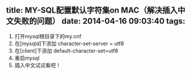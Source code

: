 title: MY-SQL配置默认字符集on MAC（解决插入中文失败的问题）
date: 2014-04-16 09:03:40
tags:
---
1. 打开mysql根目录下的my.cnf
2. 在[mysqld]下添加 character-set-server = utf8 
3. 在[client]下添加 default-character-set=utf8
4. 重启mysql
5. 插入中文试试看吧！
